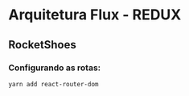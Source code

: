 # Arquitetura Flux - REDUX

## RocketShoes

### Configurando as rotas:

`yarn add react-router-dom`

